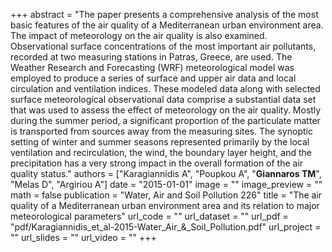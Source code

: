 +++
abstract = "The paper presents a comprehensive analysis of the most basic features of the air quality of a Mediterranean urban environment area. The impact of meteorology on the air quality is also examined. Observational surface concentrations of the most important air pollutants, recorded at two measuring stations in Patras, Greece, are used. The Weather Research and Forecasting (WRF) meteorological model was employed to produce a series of surface and upper air data and local circulation and ventilation indices. These modeled data along with selected surface meteorological observational data comprise a substantial data set that was used to assess the effect of meteorology on the air quality. Mostly during the summer period, a significant proportion of the particulate matter is transported from sources away from the measuring sites. The synoptic setting of winter and summer seasons represented primarily by the local ventilation and recirculation, the wind, the boundary layer height, and the precipitation has a very strong impact in the overall formation of the air quality status."
authors = ["Karagiannidis A", "Poupkou A", "**Giannaros TM**", "Melas D", "Argiriou A"]
date = "2015-01-01"
image = ""
image_preview = ""
math = false
publication = "Water, Air and Soil Pollution 226"
title = "The air quality of a Mediterranean urban environment area and its relation to major meteorological parameters"
url_code = ""
url_dataset = ""
url_pdf = "pdf/Karagiannidis_et_al-2015-Water_Air_&_Soil_Pollution.pdf"
url_project = ""
url_slides = ""
url_video = ""
+++

